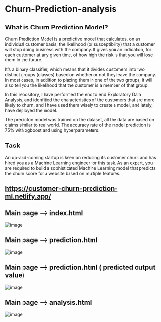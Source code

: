 # Churn-Prediction-analysis

## What is Churn Prediction Model?
Churn Prediction Model is a predictive model that calculates, on an individual customer basis, the likelihood (or susceptibility) that a customer will stop doing business with the company. It gives you an indication, for each customer at any given time, of how high the risk is that you will lose them in the future.

It’s a binary classifier, which means that it divides customers into two distinct groups (classes) based on whether or not they leave the company. In most cases, in addition to placing them in one of the two groups, it will also tell you the likelihood that the customer is a member of that group.

In this repository, I have performed the end to end Exploratory Data Analysis, and idenfitied the characteristics of the customers that are more likely to churn, and I have used them wisely to create a model, and lately, have deployed the model.

The predicton model was trained on the dataset, all the data are based on claims similar to real world. The accuracy rate of the model prediction is 75% with xgboost and using hyperparameters.

## Task
An up-and-coming startup is keen on reducing its customer churn and has hired you as a Machine Learning engineer for this task. As an expert, you are required to build a sophisticated Machine Learning model that predicts the churn score for a website based on multiple features.

## https://customer-churn-prediction-ml.netlify.app/

## Main page --> index.html

![image](https://user-images.githubusercontent.com/107466533/201471793-cf8eec8c-b6ce-4a81-b674-d9f97aebfbf2.png)

## Main page --> prediction.html

![image](https://user-images.githubusercontent.com/107466533/201471880-8544a7e3-0f4c-47df-a70e-8b5359cfd92d.png)

## Main page --> prediction.html ( predicted output value)

![image](https://user-images.githubusercontent.com/107466533/201471906-b3275e36-85b2-497c-9d96-c91e7c89fc8e.png)

## Main page --> analysis.html

![image](https://user-images.githubusercontent.com/107466533/201471929-67c8cd83-29aa-4057-8631-dcad5724cd7f.png)

